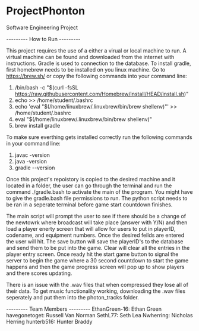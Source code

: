# ProjectPhonton
Software Engineering Project 

--------- How to Run ---------

This project requires the use of a either a virual or local machine to run. A virtual machine can be found and downloaded from the internet with instructions. Gradle is used to connection to the database. To install gradle, first homebrew needs to be installed on you linux machine. Go to https://brew.sh/ or copy the following commands into your command line:
1. /bin/bash -c "$(curl -fsSL https://raw.githubusercontent.com/Homebrew/install/HEAD/install.sh)"
2. echo >> /home/student/.bashrc
3. echo 'eval "$(/home/linuxbrew/.linuxbrew/bin/brew shellenv)"' >> /home/student/.bashrc
4. eval "$(/home/linuxbrew/.linuxbrew/bin/brew shellenv)"
5. brew install gradle
   
To make sure everthing gets installed correctly run the following commands in your command line:
1. javac -version
2. java -version
3. gradle --version

Once this project's repoistory is copied to the desired machine and it located in a folder, the user can go through the terminal and run the command ./gradle.bash to activate the main of the program. You might have to give the gradle.bash file permissions to run. The python script needs to be ran in a seperate terminal before game start countdown finishes.

The main script will prompt the user to see if there should be a change of the newtowrk where broadcast will take place (answer with Y/N) and then load a player enerty screen that will allow for users to put in playerID, codename, and equipment numbers. Once the desired feilds are entered the user will hit. The save button will save the playerID's to the database and send them to be put into the game. Clear will clear all the entries in the player entry screen. Once ready hit the start game button to signal the server to begin the game where a 30 second countdown to start the game happens and then the game progress screen will pop up to show players and there scores updating.

There is an issue with the .wav files that when compressed they lose all of their data. To get music functionality working, downloading the .wav files seperately and put them into the photon_tracks folder.



--------- Team Members ---------
EthanGreen-16:       Ethan Green
havegonetoget:       Russell Van Norman
SethL77:             Seth Lea
Nwherring:           Nicholas Herring
hunterb516:          Hunter Braddy


